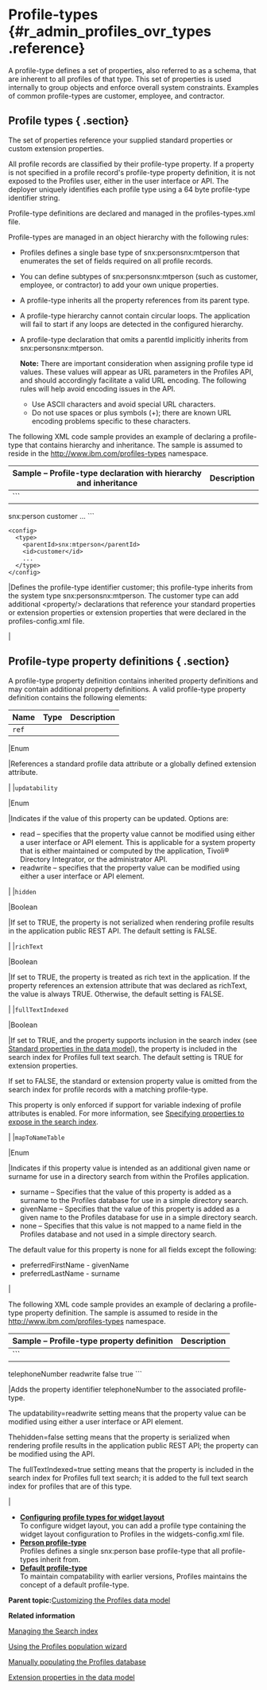 # Profile-types {#r_admin_profiles_ovr_types .reference}

A profile-type defines a set of properties, also referred to as a schema, that are inherent to all profiles of that type. This set of properties is used internally to group objects and enforce overall system constraints. Examples of common profile-types are customer, employee, and contractor.

## Profile types { .section}

The set of properties reference your supplied standard properties or custom extension properties.

All profile records are classified by their profile-type property. If a property is not specified in a profile record's profile-type property definition, it is not exposed to the Profiles user, either in the user interface or API. The deployer uniquely identifies each profile type using a 64 byte profile-type identifier string.

Profile-type definitions are declared and managed in the profiles-types.xml file.

Profile-types are managed in an object hierarchy with the following rules:

-   Profiles defines a single base type of snx:personsnx:mtperson that enumerates the set of fields required on all profile records.
-   You can define subtypes of snx:personsnx:mtperson \(such as customer, employee, or contractor\) to add your own unique properties.
-   A profile-type inherits all the property references from its parent type.
-   A profile-type hierarchy cannot contain circular loops. The application will fail to start if any loops are detected in the configured hierarchy.
-   A profile-type declaration that omits a parentId implicitly inherits from snx:personsnx:mtperson.

    **Note:** There are important consideration when assigning profile type id values. These values will appear as URL parameters in the Profiles API, and should accordingly facilitate a valid URL encoding. The following rules will help avoid encoding issues in the API.

    -   Use ASCII characters and avoid special URL characters.
    -   Do not use spaces or plus symbols \(+\); there are known URL encoding problems specific to these characters.

The following XML code sample provides an example of declaring a profile-type that contains hierarchy and inheritance. The sample is assumed to reside in the http://www.ibm.com/profiles-types namespace.

|Sample – Profile-type declaration with hierarchy and inheritance|Description|
|----------------------------------------------------------------|-----------|
|```
<config>
  <type>
    <parentId>snx:person</parentId>
    <id>customer</id>
    ...
  </type>
</config>
```

```
<config>
  <type>
    <parentId>snx:mtperson</parentId>
    <id>customer</id>
    ...
  </type>
</config>
```

|Defines the profile-type identifier customer; this profile-type inherits from the system type snx:personsnx:mtperson. The customer type can add additional <property/\> declarations that reference your standard properties or extension properties or extension properties that were declared in the profiles-config.xml file.

|

## Profile-type property definitions { .section}

A profile-type property definition contains inherited property definitions and may contain additional property definitions. A valid profile-type property definition contains the following elements:

|Name|Type|Description|
|----|----|-----------|
|`ref`

|Enum

|References a standard profile data attribute or a globally defined extension attribute.

|
|`updatability`

|Enum

|Indicates if the value of this property can be updated. Options are:

-   read – specifies that the property value cannot be modified using either a user interface or API element. This is applicable for a system property that is either maintained or computed by the application, Tivoli® Directory Integrator, or the administrator API.
-   readwrite – specifies that the property value can be modified using either a user interface or API element.

|
|`hidden`

|Boolean

|If set to TRUE, the property is not serialized when rendering profile results in the application public REST API. The default setting is FALSE.

|
|`richText`

|Boolean

|If set to TRUE, the property is treated as rich text in the application. If the property references an extension attribute that was declared as richText, the value is always TRUE. Otherwise, the default setting is FALSE.

|
|`fullTextIndexed`

|Boolean

|If set to TRUE, and the property supports inclusion in the search index \(see [Standard properties in the data model](r_admin_profiles_attributes_std.md)\), the property is included in the search index for Profiles full text search. The default setting is TRUE for extension properties.

If set to FALSE, the standard or extension property value is omitted from the search index for profile records with a matching profile-type.

This property is only enforced if support for variable indexing of profile attributes is enabled. For more information, see [Specifying properties to expose in the search index](t_admin_profiles_expose_props_search.md).

|
|`mapToNameTable`

|Enum

|Indicates if this property value is intended as an additional given name or surname for use in a directory search from within the Profiles application.

-   surname – Specifies that the value of this property is added as a surname to the Profiles database for use in a simple directory search.
-   givenName – Specifies that the value of this property is added as a given name to the Profiles database for use in a simple directory search.
-   none – Specifies that this value is not mapped to a name field in the Profiles database and not used in a simple directory search.

The default value for this property is none for all fields except the following:

-   preferredFirstName - givenName
-   preferredLastName - surname

|

The following XML code sample provides an example of declaring a profile-type property definition. The sample is assumed to reside in the http://www.ibm.com/profiles-types namespace.

|Sample – Profile-type property definition|Description|
|-----------------------------------------|-----------|
|```
<property>
  <ref>telephoneNumber</ref>
  <updatability>readwrite</updatability>
  <hidden>false</hidden>
  <fullTextIndexed>true</fullTextIndexed>
</property>
```

|Adds the property identifier telephoneNumber to the associated profile-type.

The updatability=readwrite setting means that the property value can be modified using either a user interface or API element.

Thehidden=false setting means that the property is serialized when rendering profile results in the application public REST API; the property can be modified using the API.

The fullTextIndexed=true setting means that the property is included in the search index for Profiles full text search; it is added to the full text search index for profiles that are of this type.

|

-   **[Configuring profile types for widget layout](../customize/t_admin_profiles_add_profile_type.md)**  
To configure widget layout, you can add a profile type containing the widget layout configuration to Profiles in the widgets-config.xml file.
-   **[Person profile-type](../customize/r_admin_profiles_ovr_types_per.md)**  
Profiles defines a single snx:person base profile-type that all profile-types inherit from.
-   **[Default profile-type](../customize/r_admin_profiles_ovr_types_def.md)**  
To maintain compatability with earlier versions, Profiles maintains the concept of a default profile-type.

**Parent topic:**[Customizing the Profiles data model](../customize/r_admin_profiles_attributes.md)

**Related information**  


[Managing the Search index](../admin/c_admin_search_manage_index.md)

[Using the Profiles population wizard](../install/t_prof_populate.md)

[Manually populating the Profiles database](../install/t_prof_populate_manual.md)

[Extension properties in the data model](../customize/r_admin_profiles_attributes_ext.md)


